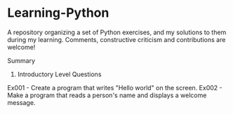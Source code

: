 # Learning-Python
A repository organizing a set of Python exercises, and my solutions to them during my learning. Comments, constructive criticism and contributions are welcome!

Summary

1. Introductory Level Questions

Ex001 - Create a program that writes "Hello world" on the screen.
Ex002 - Make a program that reads a person's name and displays a welcome message.
